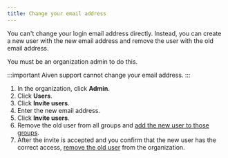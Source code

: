 ```yaml
---
title: Change your email address
---
```


You can't change your login email address directly. Instead, you can create a new user with the new email address and remove the user with the old email address.

You must be an organization admin to do this.

:::important
Aiven support cannot change your email address.
:::

1.  In the organization, click **Admin**.
1.  Click **Users**.
1.  Click **Invite users**.
1.  Enter the new email address.
1.  Click **Invite users**.
1.  Remove the old user from all groups and
    [add the new user to those groups](/docs/platform/howto/manage-groups).
1.  After the invite is accepted and you confirm that the new user has
    the correct access,
    [remove the old user](/docs/platform/howto/manage-org-users) from the organization.
